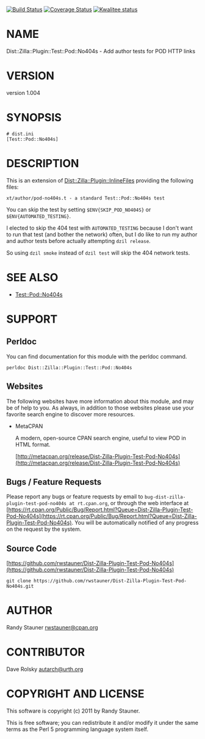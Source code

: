 [![Build Status](https://travis-ci.org/rwstauner/Dist-Zilla-Plugin-Test-Pod-No404s.svg?branch=master)](https://travis-ci.org/rwstauner/Dist-Zilla-Plugin-Test-Pod-No404s)
[![Coverage Status](https://coveralls.io/repos/rwstauner/Dist-Zilla-Plugin-Test-Pod-No404s/badge.svg?branch=master)](https://coveralls.io/r/rwstauner/Dist-Zilla-Plugin-Test-Pod-No404s?branch=master)
[![Kwalitee status](http://cpants.cpanauthors.org/dist/Dist-Zilla-Plugin-Test-Pod-No404s.png)](http://cpants.charsbar.org/dist/overview/Dist-Zilla-Plugin-Test-Pod-No404s)

# NAME

Dist::Zilla::Plugin::Test::Pod::No404s - Add author tests for POD HTTP links

# VERSION

version 1.004

# SYNOPSIS

    # dist.ini
    [Test::Pod::No404s]

# DESCRIPTION

This is an extension of [Dist::Zilla::Plugin::InlineFiles](https://metacpan.org/pod/Dist::Zilla::Plugin::InlineFiles)
providing the following files:

    xt/author/pod-no404s.t - a standard Test::Pod::No404s test

You can skip the test by setting
`$ENV{SKIP_POD_NO404S}`
or
`$ENV{AUTOMATED_TESTING}`.

I elected to skip the 404 test with `AUTOMATED_TESTING`
because I don't want to run that test (and bother the network) often,
but I do like to run my author and author tests
before actually attempting `dzil release`.

So using `dzil smoke` instead of `dzil test`
will skip the 404 network tests.

# SEE ALSO

- [Test::Pod::No404s](https://metacpan.org/pod/Test::Pod::No404s)

# SUPPORT

## Perldoc

You can find documentation for this module with the perldoc command.

    perldoc Dist::Zilla::Plugin::Test::Pod::No404s

## Websites

The following websites have more information about this module, and may be of help to you. As always,
in addition to those websites please use your favorite search engine to discover more resources.

- MetaCPAN

    A modern, open-source CPAN search engine, useful to view POD in HTML format.

    [http://metacpan.org/release/Dist-Zilla-Plugin-Test-Pod-No404s](http://metacpan.org/release/Dist-Zilla-Plugin-Test-Pod-No404s)

## Bugs / Feature Requests

Please report any bugs or feature requests by email to `bug-dist-zilla-plugin-test-pod-no404s at rt.cpan.org`, or through
the web interface at [https://rt.cpan.org/Public/Bug/Report.html?Queue=Dist-Zilla-Plugin-Test-Pod-No404s](https://rt.cpan.org/Public/Bug/Report.html?Queue=Dist-Zilla-Plugin-Test-Pod-No404s). You will be automatically notified of any
progress on the request by the system.

## Source Code

[https://github.com/rwstauner/Dist-Zilla-Plugin-Test-Pod-No404s](https://github.com/rwstauner/Dist-Zilla-Plugin-Test-Pod-No404s)

    git clone https://github.com/rwstauner/Dist-Zilla-Plugin-Test-Pod-No404s.git

# AUTHOR

Randy Stauner <rwstauner@cpan.org>

# CONTRIBUTOR

Dave Rolsky <autarch@urth.org>

# COPYRIGHT AND LICENSE

This software is copyright (c) 2011 by Randy Stauner.

This is free software; you can redistribute it and/or modify it under
the same terms as the Perl 5 programming language system itself.

